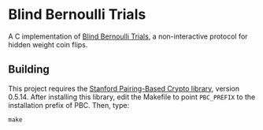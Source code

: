 # Blind Bernoulli Trials

A C implementation of [Blind Bernoulli Trials](https://www.usenix.org/conference/usenixsecurity19/presentation/connor), a non-interactive protocol for hidden weight coin flips.

## Building

This project requires the [Stanford Pairing-Based Crypto library](https://crypto.stanford.edu/pbc/), version 0.5.14. After installing this library, edit the Makefile to point `PBC_PREFIX` to the installation prefix of PBC. Then, type:

```
make
```
